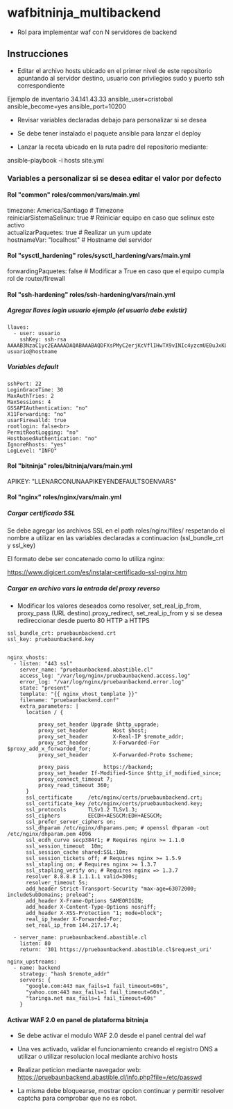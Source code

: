 # wafbitninja_multibackend

- Rol para implementar waf con N servidores de backend

## Instrucciones

- Editar el archivo hosts ubicado en el primer nivel de este repositorio apuntando al servidor destino, usuario con privilegios sudo y puerto ssh correspondiente

Ejemplo de inventario    34.141.43.33 ansible_user=cristobal ansible_become=yes ansible_port=10200

- Revisar variables declaradas debajo para personalizar si se desea

- Se debe tener instalado el paquete ansible para lanzar el deploy

- Lanzar la receta ubicado en la ruta padre del repositorio mediante:

ansible-playbook -i hosts site.yml

### Variables a personalizar si se desea editar el valor por defecto

#### Rol "common" roles/common/vars/main.yml

timezone: America/Santiago     # Timezone <br>
reiniciarSistemaSelinux: true  # Reiniciar equipo en caso que selinux este activo <br>
actualizarPaquetes: true       # Realizar un yum update <br>
hostnameVar: "localhost"       # Hostname del servidor <br>

#### Rol "sysctl_hardening" roles/sysctl_hardening/vars/main.yml 

forwardingPaquetes: false  # Modificar a True en caso que el equipo cumpla rol de router/firewall

#### Rol "ssh-hardening" roles/ssh-hardening/vars/main.yml

##### Agregar llaves login usuario ejemplo (el usuario debe existir)

```
llaves: 
  - user: usuario 
    sshKey: ssh-rsa  AAAAB3NzaC1yc2EAAAADAQABAAABAQDFXsPMyC2erjKcVflIHwTX9vINIc4yzcmUE0uJxKLbUtYcbtGTbdk8GvSSiVQkSTjzJl+B79nJ5nIlMou9bMChQjS54B9hbSDdbVohArgazleMq8aToVwy05mdggkvDzdg9U0TpcC6zvaNe94nhBnDO4ShZ/kCSGOpOf5YehVJohKrZkqiBv0fywWk7okLbHBymE+6yxK156KdajT0a/JpqW6WD+3fvdYpZRYSty+FMw/fKVkw75GJHVgne1wzyjTlM29e0L0gszJZvV7YW+050pJiX3s69cBojgD0k9FAqROQpsh/WDUj+h80oWZVX7BosAxOmR7dk#$!ffafff usuario@hostname
```

##### Variables default 

```
sshPort: 22	
LoginGraceTime: 30	
MaxAuthTries: 2
MaxSessions: 4
GSSAPIAuthentication: "no"
X11Forwarding: "no"
usarFirewalld: true
rootlogin: false<br>
PermitRootLogging: "no"
HostbasedAuthentication: "no"
IgnoreRhosts: "yes"
LogLevel: "INFO"
```

#### Rol "bitninja" roles/bitninja/vars/main.yml
APIKEY: "LLENARCONUNAAPIKEYENDEFAULTSOENVARS"


#### Rol "nginx" roles/nginx/vars/main.yml

##### Cargar certificado SSL

Se debe agregar los archivos SSL en el path roles/nginx/files/ respetando el nombre a utilizar en las variables declaradas a continuacion (ssl_bundle_crt y ssl_key)

El formato debe ser concatenado como lo utiliza nginx:  

https://www.digicert.com/es/instalar-certificado-ssl-nginx.htm


##### Cargar en archivo vars la entrada del proxy reverso

- Modificar los valores deseados como resolver, set_real_ip_from, proxy_pass (URL destino).proxy_redirect, set_real_ip_from y si se desea redireccionar desde puerto 80 HTTP a HTTPS

```
ssl_bundle_crt: pruebaunbackend.crt
ssl_key: pruebaunbackend.key


nginx_vhosts:
  - listen: "443 ssl"
    server_name: "pruebaunbackend.abastible.cl"
    access_log: "/var/log/nginx/pruebaunbackend.access.log"
    error_log: "/var/log/nginx/pruebaunbackend.error.log"
    state: "present"
    template: "{{ nginx_vhost_template }}"
    filename: "pruebaunbackend.conf"
    extra_parameters: |
      location / {

          proxy_set_header Upgrade $http_upgrade;
          proxy_set_header        Host $host;
          proxy_set_header        X-Real-IP $remote_addr;
          proxy_set_header        X-Forwarded-For $proxy_add_x_forwarded_for;
          proxy_set_header        X-Forwarded-Proto $scheme;

          proxy_pass           https://backend;
          proxy_set_header If-Modified-Since $http_if_modified_since;
          proxy_connect_timeout 7;
          proxy_read_timeout 360;
      }
      ssl_certificate     /etc/nginx/certs/pruebaunbackend.crt;
      ssl_certificate_key /etc/nginx/certs/pruebaunbackend.key;
      ssl_protocols       TLSv1.2 TLSv1.3;
      ssl_ciphers         EECDH+AESGCM:EDH+AESGCM;
      ssl_prefer_server_ciphers on;
      ssl_dhparam /etc/nginx/dhparams.pem; # openssl dhparam -out /etc/nginx/dhparam.pem 4096
      ssl_ecdh_curve secp384r1; # Requires nginx >= 1.1.0
      ssl_session_timeout  10m;
      ssl_session_cache shared:SSL:10m;
      ssl_session_tickets off; # Requires nginx >= 1.5.9
      ssl_stapling on; # Requires nginx >= 1.3.7
      ssl_stapling_verify on; # Requires nginx => 1.3.7
      resolver 8.8.8.8 1.1.1.1 valid=300s;
      resolver_timeout 5s;
      add_header Strict-Transport-Security "max-age=63072000; includeSubDomains; preload";
      add_header X-Frame-Options SAMEORIGIN;
      add_header X-Content-Type-Options nosniff;
      add_header X-XSS-Protection "1; mode=block";
      real_ip_header X-Forwarded-For;
      set_real_ip_from 144.217.17.4;

  - server_name: pruebaunbackend.abastible.cl
    listen: 80
    return: '301 https://pruebaunbackend.abastible.cl$request_uri'

nginx_upstreams:
  - name: backend
    strategy: "hash $remote_addr"
    servers: {
      "google.com:443 max_fails=1 fail_timeout=60s",
      "yahoo.com:443 max_fails=1 fail_timeout=60s",
      "taringa.net max_fails=1 fail_timeout=60s"
    }
```

#### Activar WAF 2.0 en panel de plataforma bitninja

- Se debe activar el modulo WAF 2.0 desde el panel central del waf

- Una ves activado, validar el funcionamiento creando el registro DNS a utilizar o utilizar resolucion
local mediante archivo hosts

- Realizar peticion mediante navegador web: https://pruebaunbackend.abastible.cl/info.php?file=/etc/passwd

- La misma debe bloquearse, mostrar opcion continuar y permitir resolver captcha para comprobar que no es robot.
